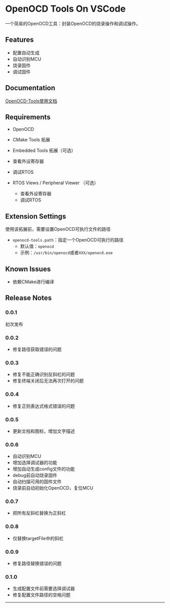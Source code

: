 # OpenOCD Tools On VSCode

一个简易的OpenOCD工具：封装OpenOCD的烧录操作和调试操作。

## Features

- 配置自动生成
- 自动识别MCU
- 烧录固件
- 调试固件

## Documentation

[OpenOCD-Tools使用文档](https://nanjo712.github.io/2024/07/28/OpenOCD-Tools%E4%BD%BF%E7%94%A8%E6%96%87%E6%A1%A3/)

## Requirements

- OpenOCD
- CMake Tools 拓展
-  Embedded Tools 拓展（可选）
  - 查看外设寄存器
  - 调试RTOS

- RTOS Views / Peripheral Viewer （可选）
  - 查看外设寄存器
  - 调试RTOS


## Extension Settings

使用该拓展前，需要设置OpenOCD可执行文件的路径

- `openocd-tools.path`：指定一个OpenOCD可执行的路径
  - 默认值：`openocd`
  - 示例：`/usr/bin/openocd`或者`XXX/openocd.exe`

## Known Issues

- 依赖CMake进行编译

## Release Notes

### 0.0.1

初次发布

### 0.0.2

- 修复路径获取错误的问题

### 0.0.3

- 修复不能正确识别反斜杠的问题
- 修复终端关闭后无法再次打开的问题

### 0.0.4

- 修复正则表达式格式错误的问题

### 0.0.5

- 更新文档和图标，增加文字描述

### 0.0.6

- 自动识别MCU
- 增加选择调试器的功能
- 增加自动生成config文件的功能
- debug前自动烧录固件
- 自动扫描可用的固件文件
- 烧录前自动初始化OpenOCD，复位MCU

### 0.0.7

- 把所有反斜杠替换为正斜杠

### 0.0.8

- 仅替换targetFile中的斜杠

### 0.0.9

- 修复路径替换错误的问题

### 0.1.0

- 生成配置文件前需要选择调试器
- 修复配置文件路径的空格问题

---

